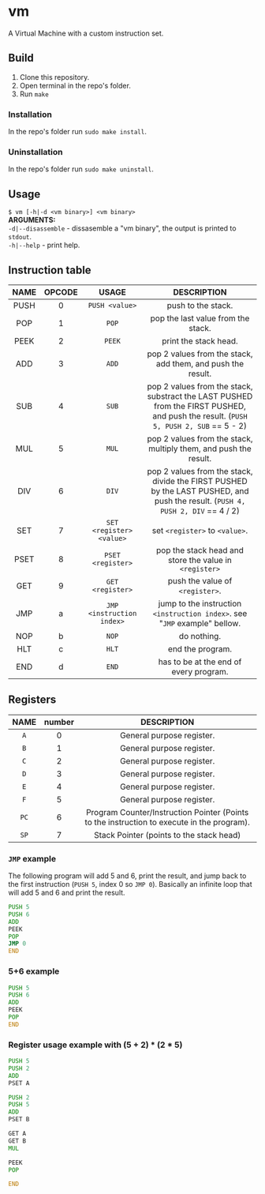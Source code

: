 # vm
A Virtual Machine with a custom instruction set.

## Build
1. Clone this repository.
2. Open terminal in the repo's folder.
3. Run `make`
### Installation
In the repo's folder run `sudo make install`.
### Uninstallation
In the repo's folder run `sudo make uninstall`.

## Usage
`$ vm [-h|-d <vm binary>] <vm binary>`<br>
**ARGUMENTS:**<br>
`-d|--disassemble` - dissasemble a "vm binary", the output is printed to `stdout`.<br>
`-h|--help` - print help.

## Instruction table
| NAME | OPCODE | USAGE | DESCRIPTION |
| :---: | :---: | :---: | :---: |
| PUSH | 0 | `PUSH <value>` | push <value> to the stack. |
| POP | 1 | `POP` | pop the last value from the stack. |
| PEEK | 2 | `PEEK` | print the stack head. |
| ADD | 3 | `ADD` | pop 2 values from the stack, add them, and push the result. |
| SUB | 4 | `SUB` | pop 2 values from the stack, substract the LAST PUSHED from the FIRST PUSHED, and push the result. (`PUSH 5, PUSH 2, SUB` == 5 - 2) |
| MUL | 5 | `MUL` | pop 2 values from the stack, multiply them, and push the result. |
| DIV | 6 | `DIV` | pop 2 values from the stack, divide the FIRST PUSHED by the LAST PUSHED, and push the result. (`PUSH 4, PUSH 2, DIV` == 4 / 2) |
| SET | 7 | `SET <register> <value>` | set `<register>` to `<value>`. |
| PSET | 8 | `PSET <register>` | pop the stack head and store the value in `<register>` |
| GET | 9 | `GET <register>` | push the value of `<register>`. |
| JMP | a | `JMP <instruction index>` | jump to the instruction `<instruction index>`. see "`JMP` example" bellow. |
| NOP | b | `NOP` | do nothing. |
| HLT | c | `HLT` | end the program. |
| END | d | `END` | has to be at the end of every program. |

## Registers
| NAME | number | DESCRIPTION |
| :--: | :----: | :---------: |
| `A` | 0 | General purpose register. |
| `B` | 1 | General purpose register. |
| `C` | 2 | General purpose register. |
| `D` | 3 | General purpose register. |
| `E` | 4 | General purpose register. |
| `F` | 5 | General purpose register. |
| `PC` | 6 |Program Counter/Instruction Pointer (Points to the instruction to execute in the program). |
| `SP` | 7 |Stack Pointer (points to the stack head) |

### `JMP` example
The following program will add 5 and 6, print the result, and jump back to the first instruction (`PUSH 5`, index 0 so `JMP 0`).
Basically an infinite loop that will add 5 and 6 and print the result.
```asm
PUSH 5
PUSH 6
ADD
PEEK
POP
JMP 0
END
```
### 5+6 example
```asm
PUSH 5
PUSH 6
ADD
PEEK
POP
END
```
### Register usage example with (5 + 2) * (2 * 5)
```asm
PUSH 5
PUSH 2
ADD
PSET A

PUSH 2
PUSH 5
ADD
PSET B

GET A
GET B
MUL

PEEK
POP

END
```
